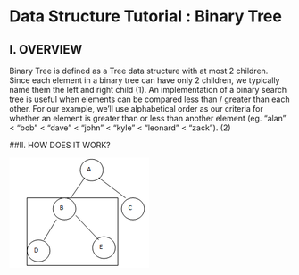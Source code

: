 # Data Structure Tutorial : Binary Tree



## I. OVERVIEW

Binary Tree is defined as a Tree data structure with at most 2 children. Since each element in a
binary tree can have only 2 children, we typically name them the left and right child (1). An
implementation of a binary search tree is useful when elements can be compared less than /
greater than each other. For our example, we’ll use alphabetical order as our criteria for
whether an element is greater than or less than another element (eg. “alan” < “bob” < “dave” <
“john” < “kyle” < “leonard” < “zack”). (2)


##II. HOW DOES IT WORK?

![binary, the Binary tree](/binary1.png)
